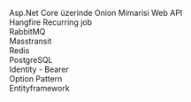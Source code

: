 Asp.Net Core üzerinde Onion Mimarisi
Web API\
Hangfire Recurring job\
RabbitMQ\
Masstransit\
Redis\
PostgreSQL\
Identity - Bearer\
Option Pattern\
Entityframework
